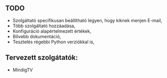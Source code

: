 ## TODO
- Szolgáltató specifikusan beállítható legyen, hogy kiknek menjen E-mail,
- Több szolgáltató hozzáadása,
- Konfiguráció alapértelmezett értékek,
- Bővebb dokumentáció,
- Tesztelés régebbi Python verziókkal is,

## Tervezett szolgátatók:
- MindigTV
